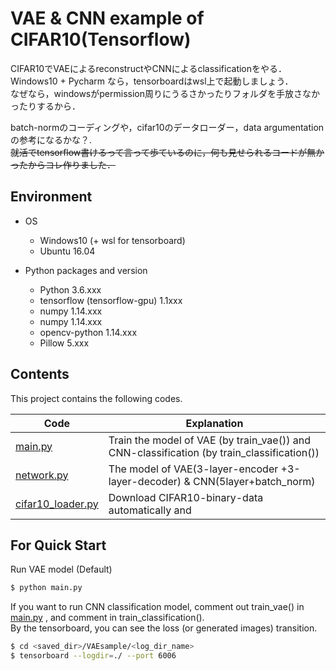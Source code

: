 # VAE & CNN example of CIFAR10(Tensorflow)
CIFAR10でVAEによるreconstructやCNNによるclassificationをやる．  
Windows10 + Pycharm なら，tensorboardはwsl上で起動しましょう．  
なぜなら，windowsがpermission周りにうるさかったりフォルダを手放さなかったりするから．

batch-normのコーディングや，cifar10のデータローダー，data argumentationの参考になるかな？.  
~~就活でtensorflow書けるって言って歩ているのに，何も見せられるコードが無かったからコレ作りました．~~

## Environment
* OS
  * Windows10 (+ wsl for tensorboard)
  * Ubuntu 16.04
  
* Python packages and version
  * Python 3.6.xxx
  * tensorflow (tensorflow-gpu) 1.1xxx
  * numpy 1.14.xxx
  * numpy 1.14.xxx
  * opencv-python 1.14.xxx
  * Pillow 5.xxx

## Contents
This project contains the following codes.

| Code| Explanation |
| ------ | ------ |
| [main.py](./main.py)   | Train the model of VAE (by train_vae()) and CNN-classification (by train_classification())|
| [network.py](./network.py)  | The model of VAE(3-layer-encoder +3-layer-decoder) & CNN(5layer+batch_norm) |
| [cifar10_loader.py](./cifar10_loader.py)  | Download CIFAR10-binary-data automatically and |

## For Quick Start
Run VAE model (Default)
```bash
$ python main.py
```
If you want to run CNN classification model, comment out train_vae() in [main.py](./main.py) , and comment in train_classification().  
By the tensorboard, you can see the loss (or generated images) transition.  
```bash
$ cd <saved_dir>/VAEsample/<log_dir_name>
$ tensorboard --logdir=./ --port 6006
```
